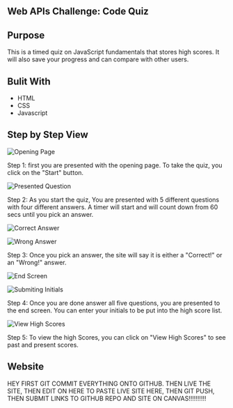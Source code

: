 ## Web APIs Challenge: Code Quiz

## Purpose
This is a timed quiz on JavaScript fundamentals that stores high scores. It will also save your progress and can compare with other users.

## Bulit With
* HTML
* CSS
* Javascript

## Step by Step View

![Opening Page](https://user-images.githubusercontent.com/92825363/144733655-25a5d738-f0f2-40c9-b21e-802b2caae443.png)

Step 1:
first you are presented with the opening page. To take the quiz, you click on the "Start" button.

![Presented Question](https://user-images.githubusercontent.com/92825363/144733867-2b305807-5cc7-4005-b26e-3433fc8400c8.png)

Step 2: 
As you start the quiz, You are presented with 5 different questions with four different answers. A timer will start and will count down from 60 secs until you pick an answer.

![Correct Answer](https://user-images.githubusercontent.com/92825363/144733922-5165eb84-5094-4487-908b-6d1b71b10224.png)

![Wrong Answer](https://user-images.githubusercontent.com/92825363/144733923-93363a39-db65-4c3b-88c9-a8831a6fba25.png)

Step 3:
Once you pick an answer, the site will say it is either a "Correct!" or an "Wrong!" answer.

![End Screen](https://user-images.githubusercontent.com/92825363/144733946-7a240043-4818-4844-8e42-695aa2781050.png)

![Submiting Initials](https://user-images.githubusercontent.com/92825363/144733947-317d6afd-c962-47fb-98f4-d091d5d1e153.png)

Step 4:
Once you are done answer all five questions, you are presented to the end screen. You can enter your initials to be put into the high score list.

![View High Scores](https://user-images.githubusercontent.com/92825363/144733980-0dd34979-6edd-4be9-9f10-f3b9ddf8a0e6.png)

Step 5:
To view the high Scores, you can click on "View High Scores" to see past and present scores.

## Website

HEY FIRST GIT COMMIT EVERYTHING ONTO GITHUB. THEN LIVE THE SITE, THEN EDIT ON HERE TO PASTE LIVE SITE HERE, THEN GIT PUSH, THEN SUBMIT LINKS TO GITHUB REPO AND SITE ON CANVAS!!!!!!!!!!